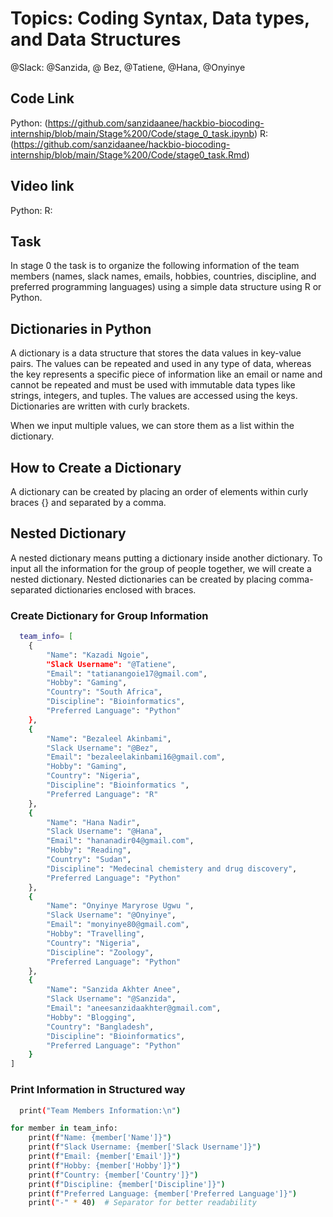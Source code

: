 
# Topics: Coding Syntax, Data types, and Data Structures

@Slack: @Sanzida, @ Bez, @Tatiene,  @Hana, @Onyinye

## Code Link
Python: (https://github.com/sanzidaanee/hackbio-biocoding-internship/blob/main/Stage%200/Code/stage_0_task.ipynb)
R: (https://github.com/sanzidaanee/hackbio-biocoding-internship/blob/main/Stage%200/Code/stage0_task.Rmd)

## Video link

Python:
R: 

## Task

In stage 0 the task is to organize the following information of the team members (names, slack names, emails, hobbies, countries, discipline, and preferred programming languages) using a simple data structure using R or Python.

## Dictionaries in Python

A dictionary is a data structure that stores the data values in key-value pairs. The values can be repeated and used in any type of data, whereas the key represents a specific piece of information like an email or name and cannot be repeated and must be used with immutable data types like strings, integers, and tuples. The values are accessed using the keys. Dictionaries are written with curly brackets.

When we input multiple values, we can store them as a list within the dictionary.

## How to Create a Dictionary

A dictionary can be created by placing an order of elements within curly braces {} and separated by a comma.

## Nested Dictionary

A nested dictionary means putting a dictionary inside another dictionary. To input all the information for the group of people together, we will create a nested dictionary. Nested dictionaries can be created by placing comma-separated dictionaries enclosed with braces.







### Create Dictionary for Group Information

```bash
  team_info= [
    {
        "Name": "Kazadi Ngoie",
        "Slack Username": "@Tatiene",
        "Email": "tatianangoie17@gmail.com",
        "Hobby": "Gaming",
        "Country": "South Africa",
        "Discipline": "Bioinformatics",
        "Preferred Language": "Python"
    },
    {
        "Name": "Bezaleel Akinbami",
        "Slack Username": "@Bez",
        "Email": "bezaleelakinbami16@gmail.com",
        "Hobby": "Gaming",
        "Country": "Nigeria",
        "Discipline": "Bioinformatics ",
        "Preferred Language": "R"
    },
    {
        "Name": "Hana Nadir",
        "Slack Username": "@Hana",
        "Email": "hananadir04@gmail.com",
        "Hobby": "Reading",
        "Country": "Sudan",
        "Discipline": "Medecinal chemistery and drug discovery",
        "Preferred Language": "Python"
    },
    {
        "Name": "Onyinye Maryrose Ugwu ",
        "Slack Username": "@Onyinye",
        "Email": "monyinye80@gmail.com",
        "Hobby": "Travelling",
        "Country": "Nigeria",
        "Discipline": "Zoology",
        "Preferred Language": "Python"
    },
    {
        "Name": "Sanzida Akhter Anee",
        "Slack Username": "@Sanzida",
        "Email": "aneesanzidaakhter@gmail.com",
        "Hobby": "Blogging",
        "Country": "Bangladesh",
        "Discipline": "Bioinformatics",
        "Preferred Language": "Python"
    }
]
```

### Print Information in Structured way

```bash
  print("Team Members Information:\n")

for member in team_info:
    print(f"Name: {member['Name']}")
    print(f"Slack Username: {member['Slack Username']}")
    print(f"Email: {member['Email']}")
    print(f"Hobby: {member['Hobby']}")
    print(f"Country: {member['Country']}")
    print(f"Discipline: {member['Discipline']}")
    print(f"Preferred Language: {member['Preferred Language']}")
    print("-" * 40)  # Separator for better readability

```



